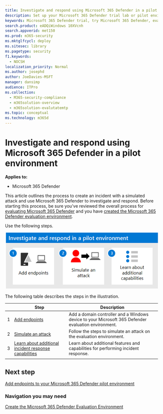 ```yaml
---
title: Investigate and respond using Microsoft 365 Defender in a pilot environment
description: Set up your Microsoft 365 Defender trial lab or pilot environment to try out and experience the security solution designed to protect devices, identity, data, and applications in your organization.
keywords: Microsoft 365 Defender trial, try Microsoft 365 Defender, evaluate Microsoft 365 Defender, Microsoft 365 Defender evaluation lab, Microsoft 365 Defender pilot, cyber security, advanced persistent threat, enterprise security, devices, device, identity, users, data, applications, incidents, automated investigation and remediation, advanced hunting
search.product: eADQiWindows 10XVcnh
search.appverid: met150
ms.prod: m365-security
ms.mktglfcycl: deploy
ms.sitesec: library
ms.pagetype: security
f1.keywords: 
  - NOCSH
localization_priority: Normal
ms.author: josephd
author: JoeDavies-MSFT
manager: dansimp
audience: ITPro
ms.collection: 
  - M365-security-compliance
  - m365solution-overview
  - m365solution-evalutatemtp
ms.topic: conceptual
ms.technology: m365d
---
```


# Investigate and respond using Microsoft 365 Defender in a pilot environment

**Applies to:**
- Microsoft 365 Defender

This article outlines the process to create an incident with a simulated attack and use Microsoft 365 Defender to investigate and respond. Before starting this process, be sure you've reviewed the overall process for [evaluating Microsoft 365 Defender](eval-overview.md) and you have [created the Microsoft 365 Defender evaluation environment](eval-create-eval-environment.md). 

Use the following steps.

![Steps for performing a simulated incident response in the Defender evaluation environment](../../media/eval-defender-investigate-respond/eval-defender-eval-investigate-respond-steps.png)

The following table describes the steps in the illustration.

| |Step  |Description  |
|---------|---------|---------|
|1|[Add endpoints](eval-defender-investigate-respond-endpoints.md)    | Add a domain controller and a Windows device to your Microsoft 365 Defender evaluation environment.       |
|2|[Simulate an attack](eval-defender-investigate-respond-simulate-attacks.md)     |   Follow the steps to simulate an attack on the evaluation environment.      |
|3|[Learn about additional incident response capabilities ](eval-defender-investigate-respond-additional.md)    |    Learn about additional features and capabilities for performing incident response.     |
||||

## Next step

[Add endpoints to your Microsoft 365 Defender pilot environment](eval-defender-investigate-respond-endpoints.md)

### Navigation you may need

[Create the Microsoft 365 Defender Evaluation Environment](eval-create-eval-environment.md)

